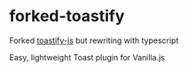 # forked-toastify

Forked [toastify-js](https://github.com/apvarun/toastify-js) but rewriting with typescript

Easy, lightweight Toast plugin for Vanilla.js

